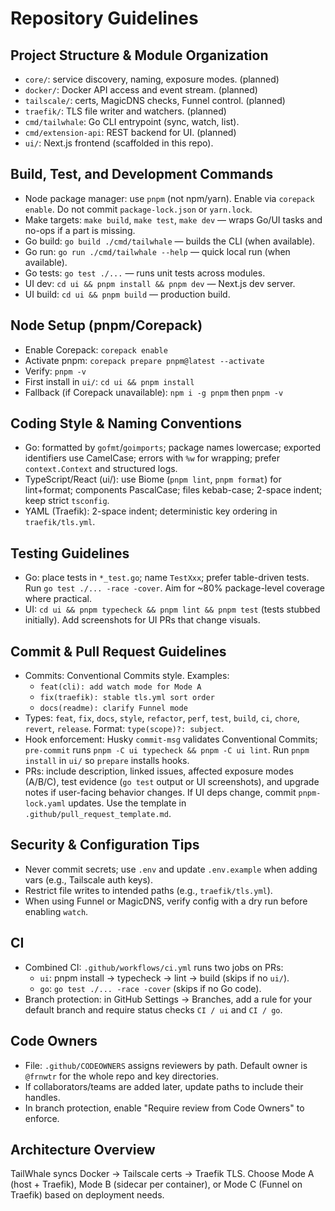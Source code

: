# Repository Guidelines

## Project Structure & Module Organization
- `core/`: service discovery, naming, exposure modes. (planned)
- `docker/`: Docker API access and event stream. (planned)
- `tailscale/`: certs, MagicDNS checks, Funnel control. (planned)
- `traefik/`: TLS file writer and watchers. (planned)
- `cmd/tailwhale`: Go CLI entrypoint (sync, watch, list).
- `cmd/extension-api`: REST backend for UI. (planned)
- `ui/`: Next.js frontend (scaffolded in this repo).

## Build, Test, and Development Commands
- Node package manager: use `pnpm` (not npm/yarn). Enable via `corepack enable`. Do not commit `package-lock.json` or `yarn.lock`.
- Make targets: `make build`, `make test`, `make dev` — wraps Go/UI tasks and no-ops if a part is missing.
- Go build: `go build ./cmd/tailwhale` — builds the CLI (when available).
- Go run: `go run ./cmd/tailwhale --help` — quick local run (when available).
- Go tests: `go test ./...` — runs unit tests across modules.
- UI dev: `cd ui && pnpm install && pnpm dev` — Next.js dev server.
- UI build: `cd ui && pnpm build` — production build.

## Node Setup (pnpm/Corepack)
- Enable Corepack: `corepack enable`
- Activate pnpm: `corepack prepare pnpm@latest --activate`
- Verify: `pnpm -v`
- First install in `ui/`: `cd ui && pnpm install`
- Fallback (if Corepack unavailable): `npm i -g pnpm` then `pnpm -v`

## Coding Style & Naming Conventions
- Go: formatted by `gofmt`/`goimports`; package names lowercase; exported identifiers use CamelCase; errors with `%w` for wrapping; prefer `context.Context` and structured logs.
- TypeScript/React (ui/): use Biome (`pnpm lint`, `pnpm format`) for lint+format; components PascalCase; files kebab-case; 2-space indent; keep strict `tsconfig`.
- YAML (Traefik): 2-space indent; deterministic key ordering in `traefik/tls.yml`.

## Testing Guidelines
- Go: place tests in `*_test.go`; name `TestXxx`; prefer table-driven tests. Run `go test ./... -race -cover`. Aim for ~80% package-level coverage where practical.
- UI: `cd ui && pnpm typecheck && pnpm lint && pnpm test` (tests stubbed initially). Add screenshots for UI PRs that change visuals.

## Commit & Pull Request Guidelines
- Commits: Conventional Commits style. Examples:
  - `feat(cli): add watch mode for Mode A`
  - `fix(traefik): stable tls.yml sort order`
  - `docs(readme): clarify Funnel mode`
- Types: `feat`, `fix`, `docs`, `style`, `refactor`, `perf`, `test`, `build`, `ci`, `chore`, `revert`, `release`. Format: `type(scope)?: subject`.
- Hook enforcement: Husky `commit-msg` validates Conventional Commits; `pre-commit` runs `pnpm -C ui typecheck && pnpm -C ui lint`. Run `pnpm install` in `ui/` so `prepare` installs hooks.
- PRs: include description, linked issues, affected exposure modes (A/B/C), test evidence (`go test` output or UI screenshots), and upgrade notes if user-facing behavior changes. If UI deps change, commit `pnpm-lock.yaml` updates. Use the template in `.github/pull_request_template.md`.

## Security & Configuration Tips
- Never commit secrets; use `.env` and update `.env.example` when adding vars (e.g., Tailscale auth keys).
- Restrict file writes to intended paths (e.g., `traefik/tls.yml`).
- When using Funnel or MagicDNS, verify config with a dry run before enabling `watch`.

## CI
- Combined CI: `.github/workflows/ci.yml` runs two jobs on PRs:
  - `ui`: pnpm install → typecheck → lint → build (skips if no `ui/`).
  - `go`: `go test ./... -race -cover` (skips if no Go code).
- Branch protection: in GitHub Settings → Branches, add a rule for your default branch and require status checks `CI / ui` and `CI / go`.

## Code Owners
- File: `.github/CODEOWNERS` assigns reviewers by path. Default owner is `@frnwtr` for the whole repo and key directories.
- If collaborators/teams are added later, update paths to include their handles.
- In branch protection, enable "Require review from Code Owners" to enforce.

## Architecture Overview
TailWhale syncs Docker → Tailscale certs → Traefik TLS. Choose Mode A (host + Traefik), Mode B (sidecar per container), or Mode C (Funnel on Traefik) based on deployment needs.
